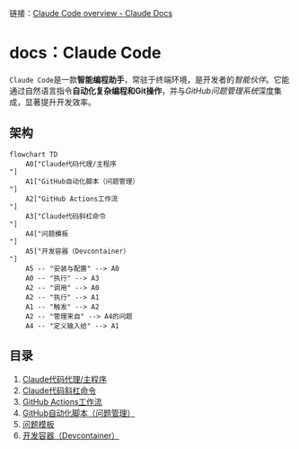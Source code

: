 链接：[Claude Code overview - Claude Docs](https://docs.claude.com/en/docs/claude-code/overview)

# docs：Claude Code

`Claude Code`是一款**智能编程助手**，常驻于终端环境，是开发者的*智能伙伴*。它能通过自然语言指令**自动化复杂编程和Git操作**，并与*GitHub问题管理系统*深度集成，显著提升开发效率。

## 架构

```mermaid
flowchart TD
    A0["Claude代码代理/主程序
"]
    A1["GitHub自动化脚本（问题管理）
"]
    A2["GitHub Actions工作流
"]
    A3["Claude代码斜杠命令
"]
    A4["问题模板
"]
    A5["开发容器（Devcontainer）
"]
    A5 -- "安装与配置" --> A0
    A0 -- "执行" --> A3
    A2 -- "调用" --> A0
    A2 -- "执行" --> A1
    A1 -- "触发" --> A2
    A2 -- "管理来自" --> A4的问题
    A4 -- "定义输入给" --> A1
```

## 目录

1. [Claude代码代理/主程序](01_claude_code_agent_application_.md)
2. [Claude代码斜杠命令](02_claude_code_slash_commands_.md)
3. [GitHub Actions工作流](03_github_actions_workflows_.md)
4. [GitHub自动化脚本（问题管理）](04_github_automation_scripts__issue_management__.md)
5. [问题模板](05_issue_templates_.md)
6. [开发容器（Devcontainer）](06_development_container__devcontainer__.md)

